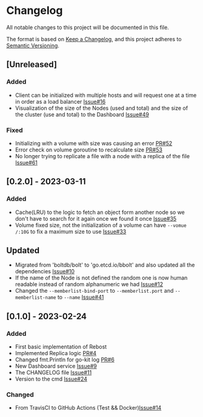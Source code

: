 # Changelog

All notable changes to this project will be documented in this file.

The format is based on [Keep a Changelog](https://keepachangelog.com/en/1.0.0/),
and this project adheres to [Semantic Versioning](https://semver.org/spec/v2.0.0.html).

## [Unreleased]

### Added

- Client can be initialized with multiple hosts and will request one at a time in order as a load balancer
  [Issue#16](https://github.com/xescugc/rebost/issues/16)
- Visualization of the size of the Nodes (used and total) and the size of the cluster (use and total) to the Dashboard
  [Issue#49](https://github.com/xescugc/rebost/issues/49)

### Fixed

- Initializing with a volume with size was causing an error
  [PR#52](https://github.com/xescugc/rebost/pull/52)
- Error check on volume goroutine to recalculate size
  [PR#53](https://github.com/xescugc/rebost/pull/53)
- No longer trying to replicate a file with a node with a replica of the file
  [Issue#61](https://github.com/xescugc/rebost/issues/61)

## [0.2.0] - 2023-03-11

### Added

- Cache(LRU) to the logic to fetch an object form another node so we don't have to search for it again once we found it once
  [Issue#35](https://github.com/xescugc/rebost/issues/35)
- Volume fixed size, not the initialization of a volume can have `--vomue /:10G` to fix a maximum size to use
  [Issue#33](https://github.com/xescugc/rebost/issues/33)

## Updated

- Migrated from 'boltdb/bolt' to 'go.etcd.io/bbolt' and also updated all the dependencies [Issue#10](https://github.com/xescugc/rebost/issues/10)
- If the name of the Node is not defined the random one is now human readable instead of random alphanumeric we had [Issue#12](https://github.com/xescugc/rebost/issues/12)
- Changed the `--memberlist-bind-port` to `--memberlist.port` and `--memberlist-name` to `--name` [Issue#41](https://github.com/xescugc/rebost/issues/41)

## [0.1.0] - 2023-02-24

### Added

- First basic implementation of Rebost
- Implemented Replica logic [PR#4](https://github.com/xescugc/rebost/pull/4)
- Changed fmt.Println for go-kit log [PR#6](https://github.com/xescugc/rebost/pull/6)
- New Dashboard service [Issue#9](https://github.com/xescugc/rebost/issues/9)
- The CHANGELOG file [Issue#11](https://github.com/xescugc/rebost/issues/11)
- Version to the cmd [Issue#24](https://github.com/xescugc/rebost/issues/24)

### Changed

- From TravisCI to GitHub Actions (Test && Docker)[Issue#14](https://github.com/xescugc/rebost/issues/14)
